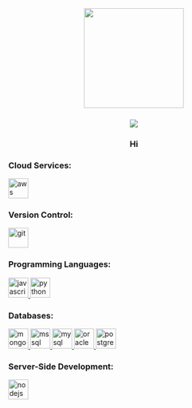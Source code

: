 <div align="center">
  <img height="200" src="https://i.pinimg.com/originals/57/61/5b/57615b8c0092a66c1d4058b1692955cc.gif"  />
</div>

###

<div align="center">
  <img src="https://profile-counter.glitch.me/Sin/count.svg?"  />
</div>

###

<h3 align="center">Hi</h3>

<!-- Cloud Services -->
<h3 align="left">Cloud Services:</h3>
<p align="left">
  <a href="https://aws.amazon.com" target="_blank" rel="noreferrer">
    <img src="https://img.shields.io/badge/Amazon%20AWS-232F3E?logo=amazonaws&logoColor=white&style=for-the-badge" alt="aws" height="40"/>
  </a>
</p>

<!-- Version Control -->
<h3 align="left">Version Control:</h3>
<p align="left">
  <a href="https://git-scm.com/" target="_blank" rel="noreferrer">
    <img src="https://img.shields.io/badge/Git-F05032?logo=git&logoColor=white&style=for-the-badge" alt="git" height="40"/>
  </a>
</p>

<!-- Programming Languages -->
<h3 align="left">Programming Languages:</h3>
<p align="left">
  <a href="https://developer.mozilla.org/en-US/docs/Web/JavaScript" target="_blank" rel="noreferrer">
    <img src="https://img.shields.io/badge/JavaScript-F7DF1E?logo=javascript&logoColor=black&style=for-the-badge" alt="javascript" height="40"/>
  </a>
  <a href="https://www.python.org" target="_blank" rel="noreferrer">
    <img src="https://img.shields.io/badge/Python-3776AB?logo=python&logoColor=white&style=for-the-badge" alt="python" height="40"/>
  </a>
</p>

<!-- Databases -->
<h3 align="left">Databases:</h3>
<p align="left">
  <a href="https://www.mongodb.com/" target="_blank" rel="noreferrer">
    <img src="https://img.shields.io/badge/MongoDB-47A248?logo=mongodb&logoColor=white&style=for-the-badge" alt="mongodb" height="40"/>
  </a>
  <a href="https://www.microsoft.com/en-us/sql-server" target="_blank" rel="noreferrer">
    <img src="https://img.shields.io/badge/Microsoft%20SQL%20Server-CC2927?logo=microsoftsqlserver&logoColor=white&style=for-the-badge" alt="mssql" height="40"/>
  </a>
  <a href="https://www.mysql.com/" target="_blank" rel="noreferrer">
    <img src="https://img.shields.io/badge/MySQL-4479A1?logo=mysql&logoColor=white&style=for-the-badge" alt="mysql" height="40"/>
  </a>
  <a href="https://www.oracle.com/" target="_blank" rel="noreferrer">
    <img src="https://img.shields.io/badge/Oracle-F80000?logo=oracle&logoColor=white&style=for-the-badge" alt="oracle" height="40"/>
  </a>
  <a href="https://www.postgresql.org" target="_blank" rel="noreferrer">
    <img src="https://img.shields.io/badge/PostgreSQL-336791?logo=postgresql&logoColor=white&style=for-the-badge" alt="postgresql" height="40"/>
  </a>
</p>

<!-- Server-Side Development -->
<h3 align="left">Server-Side Development:</h3>
<p align="left">
  <a href="https://nodejs.org" target="_blank" rel="noreferrer">
    <img src="https://img.shields.io/badge/Node.js-339933?logo=nodedotjs&logoColor=white&style=for-the-badge" alt="nodejs" height="40"/>
  </a>
</p>
